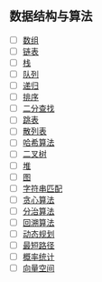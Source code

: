 ## 数据结构与算法

- [ ] [数组](src/main/java/com/jungle/ds/array/README.md) 
- [ ] [链表](src/main/java/com/jungle/ds/linked/README.md) 
- [ ] [栈](src/main/java/com/jungle/ds/stack/README.md) 
- [ ] [队列](src/main/java/com/jungle/ds/queue/README.md) 
- [ ] [递归](src/main/java/com/jungle/ds/recursion/README.md) 
- [ ] [排序](src/main/java/com/jungle/ds/sort/README.md) 
- [ ] [二分查找](src/main/java/com/jungle/ds/search/README.md) 
- [ ] [跳表](src/main/java/com/jungle/ds/skip_list/README.md) 
- [ ] [散列表](src/main/java/com/jungle/ds/hash_table/README.md) 
- [ ] [哈希算法](src/main/java/com/jungle/ds/hash_alg/README.md) 
- [ ] [二叉树](src/main/java/com/jungle/ds/binary_tree/README.md) 
- [ ] [堆](src/main/java/com/jungle/ds/heap/README.md) 
- [ ] [图](src/main/java/com/jungle/ds/graph/README.md) 
- [ ] [字符串匹配](src/main/java/com/jungle/ds/string_matching/README.md) 
- [ ] [贪心算法](src/main/java/com/jungle/ds/gready_alg/README.md) 
- [ ] [分治算法](src/main/java/com/jungle/ds/divide_alg/README.md) 
- [ ] [回溯算法](src/main/java/com/jungle/ds/backtracking_alg/README.md) 
- [ ] [动态规划](src/main/java/com/jungle/ds/dynamic_programming/README.md) 
- [ ] [最短路径](src/main/java/com/jungle/ds/shortest_path_alg/README.md) 
- [ ] [概率统计](src/main/java/com/jungle/ds/probablity_static/README.md) 
- [ ] [向量空间](src/main/java/com/jungle/ds/vector_space/README.md) 
